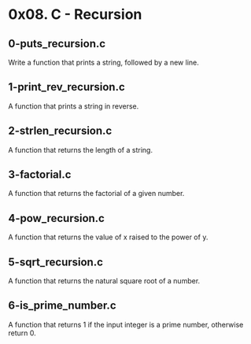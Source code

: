 # 0x08. C - Recursion

## 0-puts_recursion.c
Write a function that prints a string, followed by a new line.

## 1-print_rev_recursion.c
A function that prints a string in reverse.

## 2-strlen_recursion.c
A function that returns the length of a string.

## 3-factorial.c
A function that returns the factorial of a given number.

## 4-pow_recursion.c
A function that returns the value of x raised to the power of y.

##  5-sqrt_recursion.c
A function that returns the natural square root of a number.

## 6-is_prime_number.c
A function that returns 1 if the input integer is a prime number, otherwise return 0.

## 
